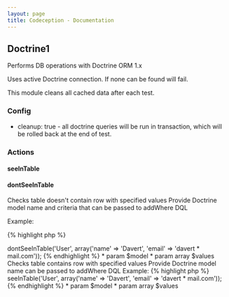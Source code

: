 ```yaml
---
layout: page
title: Codeception - Documentation
---
```


## Doctrine1

Performs DB operations with Doctrine ORM 1.x

Uses active Doctrine connection. If none can be found will fail.

This module cleans all cached data after each test.

### Config
* cleanup: true - all doctrine queries will be run in transaction, which will be rolled back at the end of test.


### Actions


#### seeInTable


#### dontSeeInTable


Checks table doesn't contain row with specified values
Provide Doctrine model name and criteria that can be passed to addWhere DQL

Example:

{% highlight php %}

<?php
$I->dontSeeInTable('User', array('name' => 'Davert', 'email' => 'davert * mail.com'));


{% endhighlight %}

 * param $model
 * param array $values


Checks table contains row with specified values
Provide Doctrine model name can be passed to addWhere DQL

Example:

{% highlight php %}

<?php
$I->seeInTable('User', array('name' => 'Davert', 'email' => 'davert * mail.com'));


{% endhighlight %}

 * param $model
 * param array $values
